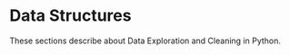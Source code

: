 # Data Structures

These sections describe about Data Exploration and Cleaning in Python.

```{tableofcontents}
```
